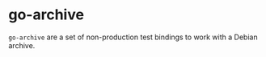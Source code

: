 go-archive
=========

`go-archive` are a set of non-production test bindings to work with a
Debian archive.
